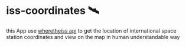# iss-coordinates 🛰️

this App use [wheretheiss api](https://wheretheiss.at/w/developer) to get the location of international space station coordinates and view on the map in human understandable way

